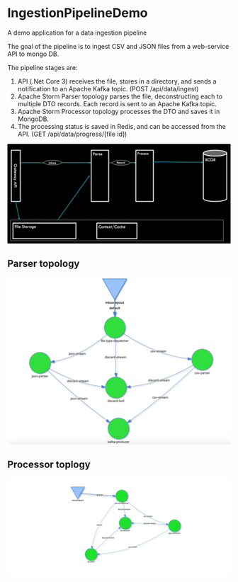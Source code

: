 # IngestionPipelineDemo
A demo application for a data ingestion pipeline

The goal of the pipeline is to ingest CSV and JSON files from a web-service API to mongo DB.

The pipeline stages are:

1. API (.Net Core 3) receives the file, stores in a directory, and sends a notification to an Apache Kafka topic. (POST /api/data/ingest)
2. Apache Storm Parser topology parses the file, deconstructing each to multiple DTO records. Each record is sent to an Apache Kafka topic.
3. Apache Storm Processor topology processes the DTO and saves it in MongoDB.
4. The processing status is saved in Redis, and can be accessed from the API. (GET /api/data/progress/[file id])

![Architecture diagram](https://raw.githubusercontent.com/2bPrecise/IngestionPipelineDemo/master/Architecture.png)


## Parser topology

![Parser Topology](https://raw.githubusercontent.com/2bPrecise/IngestionPipelineDemo/master/parserTopologyStructure.png)

## Processor toplogy

![Processor Topology](https://raw.githubusercontent.com/2bPrecise/IngestionPipelineDemo/master/processorTopologyStructure.png)

